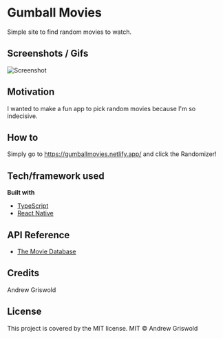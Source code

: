 # Gumball Movies
Simple site to find random movies to watch.
 ## Screenshots / Gifs
 ![Screenshot](/src/screenshot.png)

 ## Motivation
  I wanted to make a fun app to pick random movies because I'm so indecisive.

 ## How to
  Simply go to https://gumballmovies.netlify.app/ and click the Randomizer!

 ## Tech/framework used
 <b> Built with </b>
 - [TypeScript]( https://www.typescriptlang.org)
 - [React Native](https://reactnative.dev/)

 ## API Reference
 - [The Movie Database](https://www.themoviedb.org/)

 ## Credits
 Andrew Griswold

 ## License
 This project is covered by the MIT license.
 MIT © Andrew Griswold
